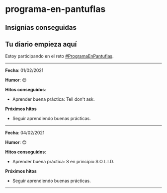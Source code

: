 # programa-en-pantuflas

## Insignias conseguidas

## **Tu diario empieza aquí**

Estoy participando en el reto [#ProgramaEnPantuflas](https://github.com/delineas/reto-programa-en-pantuflas).

---

**Fecha**: 01/02/2021

**Humor**: 😊

**Hitos conseguidos**:

- Aprender buena práctica: Tell don't ask.

**Próximos hitos**

- Seguir aprendiendo buenas prácticas.

---

**Fecha**: 04/02/2021

**Humor**: 😊

**Hitos conseguidos**:

- Aprender buena práctica: S en principio S.O.L.I.D.

**Próximos hitos**

- Seguir aprendiendo buenas prácticas.

---
